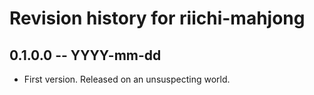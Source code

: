 # Revision history for riichi-mahjong

## 0.1.0.0 -- YYYY-mm-dd

* First version. Released on an unsuspecting world.
